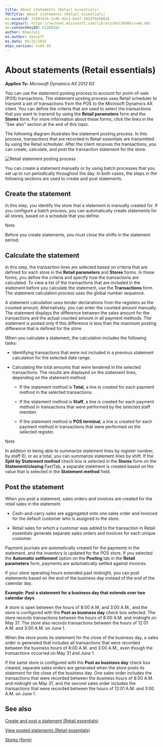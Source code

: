 ```yaml
---
title: About statements (Retail essentials)
TOCTitle: About statements (Retail essentials)
ms:assetid: 7cb97e26-2cdb-43c1-ba3f-101df9e56636
ms:mtpsurl: https://technet.microsoft.com/library/Dn736905(v=AX.60)
ms:contentKeyID: 62200382
author: Khairunj
ms.author: daxcpft
ms.date: 04/22/2015
mtps_version: v=AX.60
---
```


# About statements (Retail essentials) 


_**Applies To:** Microsoft Dynamics AX 2012 R3_

You can use the statement posting process to account for point-of-sale (POS) transactions. The statement posting process uses Retail scheduler to transmit a set of transactions from the POS to the Microsoft Dynamics AX client. You can define the criteria that are used to select the transactions that you want to transmit by using the **Retail parameters** form and the **Stores** form. For more information about these forms, click the links in the “See also” section at the end of this topic.

The following diagram illustrates the statement posting process. In this process, transactions that are recorded in Retail essentials are transmitted by using the Retail scheduler. After the client receives the transactions, you can create, calculate, and post the transaction statement for the store.

![Retail statement posting process](images/Dn736905.RetailStatements_process(AX.60).gif "Retail statement posting process")

  
You can create a statement manually or by using batch processes that you set up to run periodically throughout the day. In both cases, the steps in the following sections are used to create and post statements.

## Create the statement

In this step, you identify the store that a statement is manually created for. If you configure a batch process, you can automatically create statements for all stores, based on a schedule that you define.


> [!NOTE]
> <P>Before you create statements, you must close the shifts in the statement period.</P>



## Calculate the statement

In this step, the transaction lines are selected based on criteria that are defined for each store in the **Retail parameters** and **Stores** forms. In these forms, you define the criteria and specify how the transactions are calculated. To view a list of the transactions that are included in the statement before you calculate the statement, use the **Transactions** form. The statement calculation process uses the global number sequence.

A statement calculation uses tender declarations from the registers as the counted amount. Alternatively, you can enter the counted amount manually. The statement displays the difference between the sales amount for the transactions and the actual counted amount in all payment methods. The statement is posted only if this difference is less than the maximum posting difference that is defined for the store.

When you calculate a statement, the calculation includes the following tasks:

  - Identifying transactions that were not included in a previous statement calculation for the selected date range.

  - Calculating the total amounts that were tendered in the selected transactions. The results are displayed on the statement lines, depending on the statement method.
    
      - If the statement method is **Total**, a line is created for each payment method in the selected transactions.
    
      - If the statement method is **Staff**, a line is created for each payment method in transactions that were performed by the selected staff member.
    
      - If the statement method is **POS terminal**, a line is created for each payment method in transactions that were performed on the selected register.


> [!NOTE]
> <P>In addition to being able to summarize statement lines by register number, by staff ID, or as a total, you can summarize statement lines by shift. If the <STRONG>Split by Statement method</STRONG> check box is selected in the <STRONG>Stores</STRONG> form on the <STRONG>Statement/closing</STRONG> FastTab, a separate statement is created based on the value that is selected in the <STRONG>Statement method</STRONG> field.</P>



## Post the statement

When you post a statement, sales orders and invoices are created for the retail sales in the statement.

  - Cash-and-carry sales are aggregated onto one sales order and invoiced for the default customer who is assigned to the store.

  - Retail sales for which a customer was added to the transaction in Retail essentials generate separate sales orders and invoices for each unique customer.

Payment journals are automatically created for the payments in the statement, and the inventory is updated for the POS store. If you selected the **Automatic settlement** option on the **Posting** tab in the **Retail parameters** form, payments are automatically settled against invoices.

If your store operating hours extended past midnight, you can post statements based on the end of the business day instead of the end of the calendar day.

**Example: Post a statement for a business day that extends over two calendar days**

A store is open between the hours of 8:00 A.M. and 3:00 A.M., and the store is configured with the **Post as business day** check box selected. The store records transactions between the hours of 8:00 A.M. and midnight on May 31. The store also records transactions between the hours of 12:01 A.M. and 3:00 A.M. on June 1.

When the store posts its statement for the close of the business day, a sales order is generated that includes all transactions that were recorded between the business hours of 8:00 A.M. and 3:00 A.M., even though the transactions occurred on May 31 and June 1.

If the same store is configured with the **Post as business day** check box cleared, separate sales orders are generated when the store posts its statement for the close of the business day. One sales order includes the transactions that were recorded between the business hours of 8:00 A.M. and midnight on May 31, and the second sales order includes the transactions that were recorded between the hours of 12:01 A.M. and 3:00 A.M. on June 1.

## See also

[Create and post a statement (Retail essentials)](create-and-post-a-statement-retail-essentials.md)

[View posted statements (Retail essentials)](view-posted-statements-retail-essentials.md)

[Stores (form)](https://technet.microsoft.com/library/hh580646\(v=ax.60\))

  


